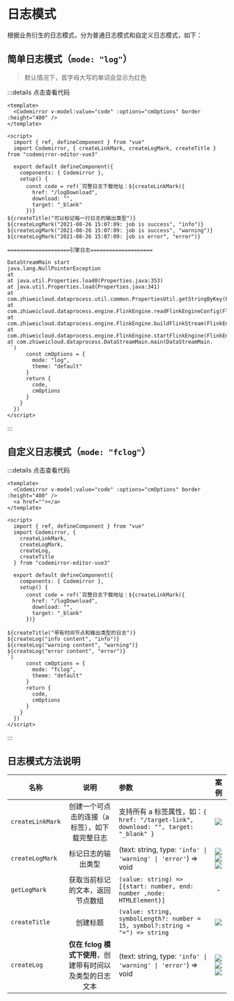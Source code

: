 # 日志模式

根据业务衍生的日志模式，分为普通日志模式和自定义日志模式，如下：

## 简单日志模式（`mode: "log"`）

> 默认情况下，首字母大写的单词会显示为红色

<component v-if="log" :is="log"></component>

:::details 点击查看代码

```vue
<template>
  <Codemirror v-model:value="code" :options="cmOptions" border :height="400" />
</template>

<script>
  import { ref, defineComponent } from "vue"
  import Codemirror, { createLinkMark, createLogMark, createTitle } from "codemirror-editor-vue3"

  export default defineComponent({
    components: { Codemirror },
    setup() {
      const code = ref(`完整日志下载地址：${createLinkMark({
        href: "/logDownload",
        download: "",
        target: "_blank"
      })}
${createTitle("可以标记每一行日志的输出类型")}
${createLogMark("2021-08-26 15:07:09: job is success", "info")}
${createLogMark("2021-08-26 15:07:09: job is success", "warning")}
${createLogMark("2021-08-26 15:07:09: job is error", "error")}

====================引擎日志====================

DataStreamMain start
java.lang.NullPointerException
at
at java.util.Properties.load0(Properties.java:353)
at java.util.Properties.load(Properties.java:341)
at com.zhiweicloud.dataprocess.util.common.PropertiesUtil.getStringByKey(PropertiesUtil.
at com.zhiweicloud.dataprocess.engine.FlinkEngine.readFlinkEngineConfig(FlinkEngine.
at com.zhiweicloud.dataprocess.engine.FlinkEngine.buildFlinkStream(FlinkEngine.
at com.zhiweicloud.dataprocess.engine.FlinkEngine.startFlinkEngine(FlinkEngine.
at com.zhiweicloud.dataprocess.DataStreamMain.main(DataStreamMain.
 `)
      const cmOptions = {
        mode: "log",
        theme: "default"
      }
      return {
        code,
        cmOptions
      }
    }
  })
</script>
```

:::

## 自定义日志模式（`mode: "fclog"`）

<component v-if="fcLog" :is="fcLog"></component>

:::details 点击查看代码

```vue
<template>
  <Codemirror v-model:value="code" :options="cmOptions" border :height="400" />
  <a href=""></a>
</template>

<script>
  import { ref, defineComponent } from "vue"
  import Codemirror, {
    createLinkMark,
    createLogMark,
    createLog,
    createTitle
  } from "codemirror-editor-vue3"

  export default defineComponent({
    components: { Codemirror },
    setup() {
      const code = ref(`完整日志下载地址：${createLinkMark({
        href: "/logDownload",
        download: "",
        target: "_blank"
      })}

${createTitle("带有时间节点和输出类型的日志")}
${createLog("info content", "info")}
${createLog("warning content", "warning")}
${createLog("error content", "error")}
`)
      const cmOptions = {
        mode: "fclog",
        theme: "default"
      }
      return {
        code,
        cmOptions
      }
    }
  })
</script>
```

:::

## 日志模式方法说明

| 名称 | 说明 | 参数 | 案例 |
| --- | :-: | :-- | :-: |
| `createLinkMark` | 创建一个可点击的连接（a 标签），如下载完整日志 | 支持所有 a 标签属性，如：`{ href: "/target-link", download: "", target: "_blank" }` | ![](../../../img/createMarkLink.jpg) |
| `createLogMark` | 标记日志的输出类型 | (text: string, type: `'info' \| 'warning' \| 'error'`) => void | ![](../../../img/info.jpg)![](../../../img/warning.jpg)![](../../../img/error.jpg) |
| `getLogMark` | 获取当前标记的文本，返回节点数组 | `(value: string) => [{start: number, end: number ,node: HTMLElement}]` | - |
| `createTitle` | 创建标题 | `(value: string, symbolLength?: number = 15, symbol?:string = "=") => string` | ![](../../../img/createTitle.jpg) |
| `createLog` | **仅在 fclog 模式下使用**，创建带有时间以及类型的日志文本 | (text: string, type: `'info' \| 'warning' \| 'error'`) => void | ![](../../../img/info.jpg)![](../../../img/warning-time.jpg)![](../../../img/error-time.jpg) |

<script>
import { shallowRef } from "vue"

export default {
  data() {
    return {
      log: null,
      fcLog:null
    }
  },

  mounted() {
    import('../../../demo/log/index.vue').then((module) => {
      this.log = shallowRef(module.default)
    })
    import('../../../demo/log/fclog.vue').then((module) => {
      this.fcLog = shallowRef(module.default)
    })
  }
}
</script>
